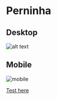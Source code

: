 # Perninha

## Desktop

![alt text](/src/Components/img/desktop.gif)

## Mobile

![mobile](https://github.com/user-attachments/assets/d64b4615-c9a2-4cf6-aeac-b9653f909488)


[Test here](https://perninha.vercel.app/)
